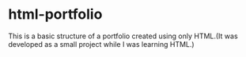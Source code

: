 # html-portfolio
This is a basic structure of a portfolio created using only HTML.(It was developed as a small project while I was learning HTML.)
